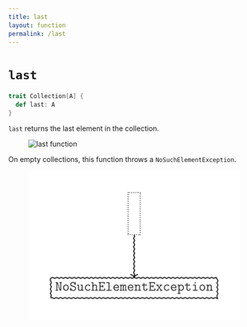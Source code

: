 ```yaml
---
title: last
layout: function
permalink: /last
---
```


# `last`

~~~ scala
trait Collection[A] {
  def last: A
}
~~~

`last` returns the last element in the collection.

<figure class="diagram">
  <img src="images/last.1.svg" alt="last function">
  <!-- <figcaption class="diagram-desc"><code>last</code> uses <code>p</code> to classify elements into two groups</figcaption> -->
</figure>

On empty collections, this function throws a <code>NoSuchElementException</code>.

<figure class="diagram">
  <img src="images/last.2.svg" alt="last function">
  <!-- <figcaption class="diagram-desc"><code>last</code> uses <code>p</code> to classify elements into two groups</figcaption> -->
</figure>
